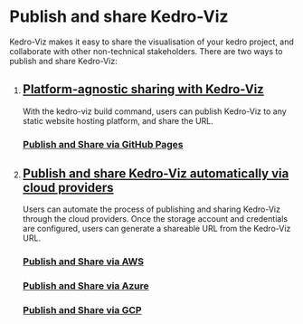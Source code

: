 # Publish and share Kedro-Viz
Kedro-Viz makes it easy to share the visualisation of your kedro project, and collaborate with other non-technical stakeholders. There are two ways to publish and share Kedro-Viz:

1. ## [Platform-agnostic sharing with Kedro-Viz](share_kedro_viz.md#platform-agnostic-sharing-with-kedro-viz)

    With the kedro-viz build command, users can publish Kedro-Viz to any static website hosting platform, and share the URL.
    ### [Publish and Share via GitHub Pages](share_kedro_viz.md#Static-website-hosting-platforms-such-as-GitHub-Pages)

2. ## [Publish and share Kedro-Viz automatically via cloud providers](share_kedro_viz.md#Publish-and-share-Kedro-Viz-automatically)
    Users can automate the process of  publishing and sharing Kedro-Viz through the cloud providers. Once the storage account and credentials are configured, users can generate a shareable URL from the Kedro-Viz URL.
    ### [Publish and Share via AWS](share_kedro_viz.md#Publish-and-share-via-AWS)
    
    ### [Publish and Share via Azure](share_kedro_viz.md#Publish-and-share-via-Azure)

    ### [Publish and Share via GCP](share_kedro_viz.md#Publish-and-share-via-GCP)

 